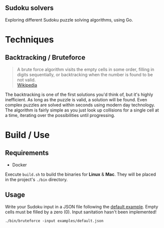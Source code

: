 Sudoku solvers
---

Exploring different Sudoku puzzle solving algorithms, using Go. 

# Techniques

## Backtracking / Bruteforce

> A brute force algorithm visits the empty cells in some order, filling in digits sequentially, or backtracking when the number is found to be not valid.
> <br>[Wikipedia](https://en.wikipedia.org/wiki/Sudoku_solving_algorithms#Backtracking)

The backtracking is one of the first solutions you'd think of, but it's highly inefficient. 
As long as the puzzle is valid, a solution will be found. Even complex puzzles are solved within seconds using modern day technology.
 The algorithm is fairly simple as you just look up collisions for a single cell at a time, iterating over the possibilities
 until progressing.
  

# Build / Use

## Requirements
* Docker

Execute  `build.sh` to build the binaries for **Linux** & **Mac**. They will be placed in the project's `./bin` directory.

## Usage

Write your Sudoku input in a JSON file following the [default example](examples/default.json). 
Empty cells must be filled by a zero (0). Input sanitation hasn't been implemented! 

`./bin/bruteforce -input examples/default.json` 